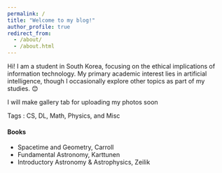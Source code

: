 ```yaml
---
permalink: /
title: "Welcome to my blog!"
author_profile: true
redirect_from: 
  - /about/
  - /about.html
---
```


Hi! I am a student in South Korea, focusing on the ethical implications of information technology. My primary academic interest lies in artificial intelligence, though I occasionally explore other topics as part of my studies. 😊

I will make gallery tab for uploading my photos soon

Tags : CS, DL, Math, Physics, and Misc

#### Books

- Spacetime and Geometry, Carroll
- Fundamental Astronomy, Karttunen
- Introductory Astronomy & Astrophysics, Zeilik
